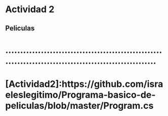 # Actividad 2

## Peliculas
<h1>........................................................................................................<h1>
[Actividad2]:https://github.com/israeleslegitimo/Programa-basico-de-peliculas/blob/master/Program.cs
